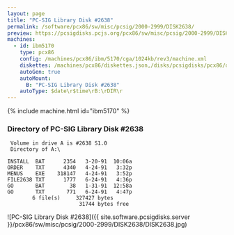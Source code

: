 ```yaml
---
layout: page
title: "PC-SIG Library Disk #2638"
permalink: /software/pcx86/sw/misc/pcsig/2000-2999/DISK2638/
preview: https://pcsigdisks.pcjs.org/pcx86/sw/misc/pcsig/2000-2999/DISK2638/DISK2638.jpg
machines:
  - id: ibm5170
    type: pcx86
    config: /machines/pcx86/ibm/5170/cga/1024kb/rev3/machine.xml
    diskettes: /machines/pcx86/diskettes.json,/disks/pcsigdisks/pcx86/diskettes.json
    autoGen: true
    autoMount:
      B: "PC-SIG Library Disk #2638"
    autoType: $date\r$time\rB:\rDIR\r
---
```


{% include machine.html id="ibm5170" %}

### Directory of PC-SIG Library Disk #2638

     Volume in drive A is #2638 S1.0
     Directory of A:\

    INSTALL  BAT      2354   3-20-91  10:06a
    ORDER    TXT      4340   4-24-91   3:32p
    MENUS    EXE    318147   4-24-91   3:52p
    FILE2638 TXT      1777   6-24-91   4:36p
    GO       BAT        38   1-31-91  12:58a
    GO       TXT       771   6-24-91   4:47p
            6 file(s)     327427 bytes
                           31744 bytes free

![PC-SIG Library Disk #2638]({{ site.software.pcsigdisks.server }}/pcx86/sw/misc/pcsig/2000-2999/DISK2638/DISK2638.jpg)
